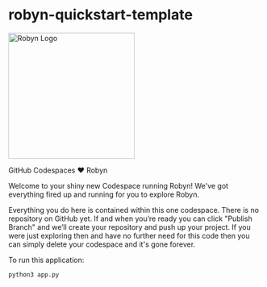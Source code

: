 # robyn-quickstart-template

<img alt="Robyn Logo" src="https://user-images.githubusercontent.com/29942790/140995889-5d91dcff-3aa7-4cfb-8a90-2cddf1337dca.png" width="250" />

GitHub Codespaces ♥️ Robyn

Welcome to your shiny new Codespace running Robyn! We've got everything fired up and running for you to explore Robyn.

Everything you do here is contained within this one codespace. There is no repository on GitHub yet. If and when you’re ready you can click "Publish Branch" and we’ll create your repository and push up your project. If you were just exploring then and have no further need for this code then you can simply delete your codespace and it's gone forever.

To run this application:
```
python3 app.py
```
